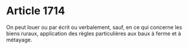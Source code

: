 # Article 1714

On peut louer ou par écrit ou verbalement, sauf, en ce qui concerne les biens ruraux, application des règles particulières aux baux à ferme et à métayage.
